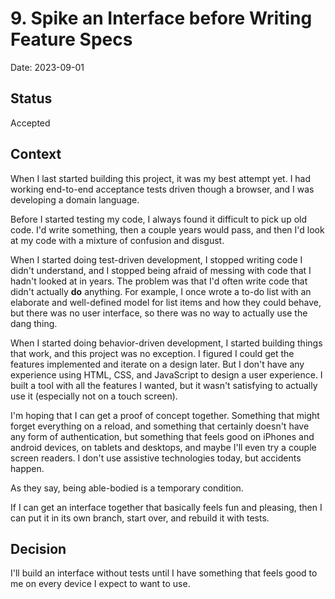 # 9. Spike an Interface before Writing Feature Specs

Date: 2023-09-01

## Status

Accepted

## Context

When I last started building this project, it was my best attempt yet. I
had working end-to-end acceptance tests driven though a browser, and I
was developing a domain language.

Before I started testing my code, I always found it difficult to pick up
old code. I'd write something, then a couple years would pass, and then
I'd look at my code with a mixture of confusion and disgust.

When I started doing test-driven development, I stopped writing code I
didn't understand, and I stopped being afraid of messing with code that
I hadn't looked at in years. The problem was that I'd often write code
that didn't actually **do** anything. For example, I once wrote a to-do
list with an elaborate and well-defined model for list items and how
they could behave, but there was no user interface, so there was no way
to actually use the dang thing.

When I started doing behavior-driven development, I started building
things that work, and this project was no exception. I figured I could
get the features implemented and iterate on a design later. But I don't
have any experience using HTML, CSS, and JavaScript to design a user
experience. I built a tool with all the features I wanted, but it wasn't
satisfying to actually use it (especially not on a touch screen).

I'm hoping that I can get a proof of concept together. Something that
might forget everything on a reload, and something that certainly
doesn't have any form of authentication, but something that feels good
on iPhones and android devices, on tablets and desktops, and maybe I'll
even try a couple screen readers. I don't use assistive technologies
today, but accidents happen.

As they say, being able-bodied is a temporary condition.

If I can get an interface together that basically feels fun and
pleasing, then I can put it in its own branch, start over, and rebuild
it with tests.

## Decision

I'll build an interface without tests until I have something that feels
good to me on every device I expect to want to use.
